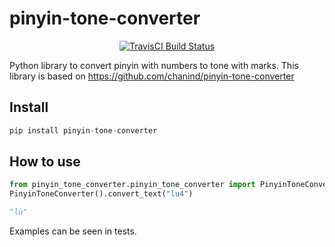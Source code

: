 # pinyin-tone-converter

<p align="center">
    <a href="https://circleci.com/gh/Synkied/pinyin-tone-converter">
        <img src="https://circleci.com/gh/Synkied/pinyin-tone-converter.svg?style=svg" alt="TravisCI Build Status"/>
    </a>
</p>

Python library to convert pinyin with numbers to tone with marks. This library is based on https://github.com/chanind/pinyin-tone-converter

## Install

```python
pip install pinyin-tone-converter
```

## How to use

```python
from pinyin_tone_converter.pinyin_tone_converter import PinyinToneConverter
PinyinToneConverter().convert_text("lu4")

"lù"
```

Examples can be seen in tests.
